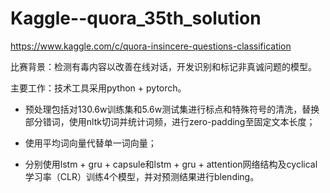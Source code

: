 # Kaggle--quora_35th_solution
https://www.kaggle.com/c/quora-insincere-questions-classification

比赛背景：检测有毒内容以改善在线对话，开发识别和标记非真诚问题的模型。

主要工作：技术工具采用python + pytorch。

+ 预处理包括对130.6w训练集和5.6w测试集进行标点和特殊符号的清洗，替换部分错词，使用nltk切词并统计词频，进行zero-padding至固定文本长度；
    
+ 使用平均词向量代替单一词向量；
    
+ 分别使用lstm + gru + capsule和lstm + gru + attention网络结构及cyclical学习率（CLR）训练4个模型，并对预测结果进行blending。
    
